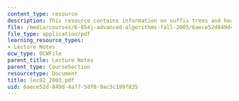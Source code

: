 ```yaml
---
content_type: resource
description: This resource contains information on suffix trees and heaps.
file: /media/courses/6-854j-advanced-algorithms-fall-2005/6aece52d849d4a775df09ac3c199f835_lec02_2003.pdf
file_type: application/pdf
learning_resource_types:
- Lecture Notes
ocw_type: OCWFile
parent_title: Lecture Notes
parent_type: CourseSection
resourcetype: Document
title: lec02_2003.pdf
uid: 6aece52d-849d-4a77-5df0-9ac3c199f835
---
```

